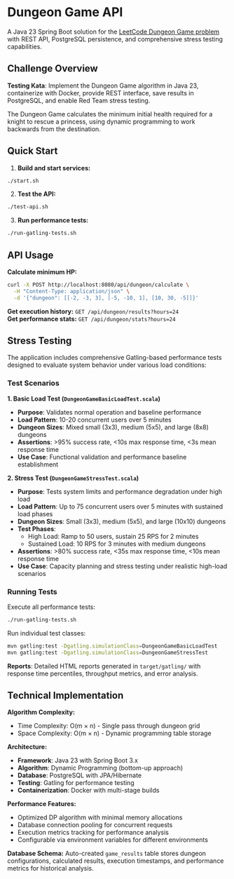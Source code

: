# Dungeon Game API

A Java 23 Spring Boot solution for the [LeetCode Dungeon Game problem](https://leetcode.com/problems/dungeon-game/description/) with REST API, PostgreSQL persistence, and comprehensive stress testing capabilities.

## Challenge Overview

**Testing Kata**: Implement the Dungeon Game algorithm in Java 23, containerize with Docker, provide REST interface, save results in PostgreSQL, and enable Red Team stress testing.

The Dungeon Game calculates the minimum initial health required for a knight to rescue a princess, using dynamic programming to work backwards from the destination.

## Quick Start

1. **Build and start services:**
```bash
./start.sh
```

2. **Test the API:**
```bash
./test-api.sh
```

3. **Run performance tests:**
```bash
./run-gatling-tests.sh
```

## API Usage

**Calculate minimum HP:**
```bash
curl -X POST http://localhost:8080/api/dungeon/calculate \
  -H "Content-Type: application/json" \
  -d '{"dungeon": [[-2, -3, 3], [-5, -10, 1], [10, 30, -5]]}'
```

**Get execution history:** `GET /api/dungeon/results?hours=24`  
**Get performance stats:** `GET /api/dungeon/stats?hours=24`

## Stress Testing

The application includes comprehensive Gatling-based performance tests designed to evaluate system behavior under various load conditions:

### Test Scenarios

**1. Basic Load Test (`DungeonGameBasicLoadTest.scala`)**
- **Purpose**: Validates normal operation and baseline performance
- **Load Pattern**: 10-20 concurrent users over 5 minutes
- **Dungeon Sizes**: Mixed small (3x3), medium (5x5), and large (8x8) dungeons
- **Assertions**: >95% success rate, <10s max response time, <3s mean response time
- **Use Case**: Functional validation and performance baseline establishment

**2. Stress Test (`DungeonGameStressTest.scala`)**
- **Purpose**: Tests system limits and performance degradation under high load
- **Load Pattern**: Up to 75 concurrent users over 5 minutes with sustained load phases
- **Dungeon Sizes**: Small (3x3), medium (5x5), and large (10x10) dungeons
- **Test Phases**:
  - High Load: Ramp to 50 users, sustain 25 RPS for 2 minutes
  - Sustained Load: 10 RPS for 3 minutes with medium dungeons
- **Assertions**: >80% success rate, <35s max response time, <10s mean response time
- **Use Case**: Capacity planning and stress testing under realistic high-load scenarios

### Running Tests

Execute all performance tests:
```bash
./run-gatling-tests.sh
```

Run individual test classes:
```bash
mvn gatling:test -Dgatling.simulationClass=DungeonGameBasicLoadTest
mvn gatling:test -Dgatling.simulationClass=DungeonGameStressTest
```

**Reports**: Detailed HTML reports generated in `target/gatling/` with response time percentiles, throughput metrics, and error analysis.

## Technical Implementation

**Algorithm Complexity:**
- Time Complexity: O(m × n) - Single pass through dungeon grid
- Space Complexity: O(m × n) - Dynamic programming table storage

**Architecture:**
- **Framework**: Java 23 with Spring Boot 3.x
- **Algorithm**: Dynamic Programming (bottom-up approach)
- **Database**: PostgreSQL with JPA/Hibernate
- **Testing**: Gatling for performance testing
- **Containerization**: Docker with multi-stage builds

**Performance Features:**
- Optimized DP algorithm with minimal memory allocations
- Database connection pooling for concurrent requests  
- Execution metrics tracking for performance analysis
- Configurable via environment variables for different environments

**Database Schema:** 
Auto-created `game_results` table stores dungeon configurations, calculated results, execution timestamps, and performance metrics for historical analysis.
